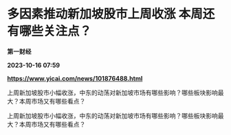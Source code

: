 # 多因素推动新加坡股市上周收涨 本周还有哪些关注点？
**第一财经**

**2023-10-16 07:59**

**https://www.yicai.com/news/101876488.html**

上周新加坡股市小幅收涨，中东的动荡对新加坡市场有哪些影响？哪些板块影响最大？本周市场又有哪些看点？

上周新加坡股市小幅收涨，中东的动荡对新加坡市场有哪些影响？哪些板块影响最大？本周市场又有哪些看点？